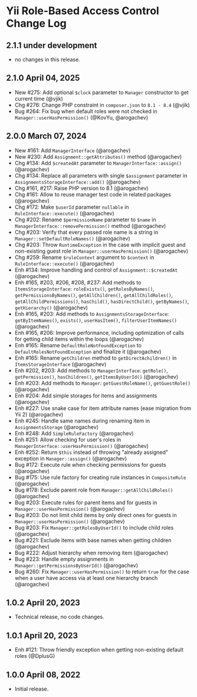 # Yii Role-Based Access Control Change Log

## 2.1.1 under development

- no changes in this release.

## 2.1.0 April 04, 2025

- New #275: Add optional `$clock` parameter to `Manager` constructor to get current time (@vjik)
- Chg #276: Change PHP constraint in `composer.json` to `8.1 - 8.4` (@vjik)
- Bug #264: Fix bug when default roles were not checked in `Manager::userHasPermission()` (@KovYu, @arogachev)

## 2.0.0 March 07, 2024

- New #161: Add `ManagerInterface` (@arogachev)
- New #230: Add `Assignment::getAttributes()` method (@arogachev)
- Chg #134: Add `$createdAt` parameter to `ManagerInterface::assign()` (@arogachev)
- Chg #134: Replace all parameters with single `$assignment` parameter in `AssignmentsStorageInterface::add()` 
  (@arogachev)
- Chg #161, #217: Raise PHP version to 8.1 (@arogachev)
- Chg #161: Allow to reuse manager test code in related packages (@arogachev)
- Chg #172: Make `$userId` parameter `nullable` in `RuleInterface::execute()` (@arogachev)
- Chg #202: Rename `$permissionName` parameter to `$name` in `ManagerInterface::removePermission()` method (@arogachev)
- Chg #203: Verify that every passed role name is a string in `Manager::setDefaultRoleNames()` (@arogachev)
- Chg #203: Throw `RuntimeException` in the case with implicit guest and non-existing guest role in
  `Manager::userHasPermission()` (@arogachev)
- Chg #259: Rename `$ruleContext` argument to `$context` in `RuleInterface::execute()` (@arogachev)
- Enh #134: Improve handling and control of `Assignment::$createdAt` (@arogachev)
- Enh #165, #203, #206, #208, #237: Add methods to `ItemsStorageInterface`: `roleExists()`, `getRolesByNames()`,
  `getPermissionsByNames()`, `getAllChildren()`, `getAllChildRoles()`, `getAllChildPermissions()`, `hasChild()`,
  `hasDirectChild()`, `getByNames()`, `getHierarchy()` (@arogachev)
- Enh #165, #203: Add methods to `AssignmentsStorageInterface`: `getByItemNames()`, `exists()`, `userHasItem()`, 
  `filterUserItemNames()` (@arogachev)
- Enh #165, #206: Improve performance, including optimization of calls for getting child items within the loops
  (@arogachev)
- Enh #165: Rename `DefaultRoleNotFoundException` to `DefaultRolesNotFoundException` and finalize it (@arogachev)
- Enh #165: Rename `getChildren` method to `getDirectAchildren()` in `ItemsStorageInterface` (@arogachev)
- Enh #202, #203: Add methods to `ManagerInterface`: `getRole()`, `getPermission()`, `hasChildren()`, 
  `getItemsByUserId()` (@arogachev)
- Enh #203: Add methods to `Manager`: `getGuestRoleName()`, `getGuestRole()` (@arogachev)
- Enh #204: Add simple storages for items and assignments (@arogachev)
- Enh #227: Use snake case for item attribute names (ease migration from Yii 2) (@arogachev)
- Enh #245: Handle same names during renaming item in `AssignmentsStorage` (@arogachev)
- Enh #248: Add `SimpleRuleFactory` (@arogachev)
- Enh #251: Allow checking for user's roles in `ManagerInterface::userHasPermission()` (@arogachev)
- Enh #252: Return `$this` instead of throwing "already assigned" exception in `Manager::assign()` (@arogachev)
- Bug #172: Execute rule when checking permissions for guests (@arogachev)
- Bug #175: Use rule factory for creating rule instances in `CompositeRule` (@arogachev)
- Bug #178: Exclude parent role from `Manager::getAllChildRoles()` (@arogachev)
- Bug #203: Execute rules for parent items and for guests in `Manager::userHasPermission()` (@arogachev)
- Bug #203: Do not limit child items by only direct ones for guests in `Manager::userHasPermission()` (@arogachev)
- Bug #203: Fix `Manager::getRolesByUserId()` to include child roles (@arogachev)
- Bug #221: Exclude items with base names when getting children (@arogachev)
- Bug #222: Adjust hierarchy when removing item (@arogachev)
- Bug #223: Handle empty assignments in `Manager::getPermissionsByUserId()` (@arogachev)
- Bug #260: Fix `Manager::userHasPermission()` to return `true` for the case when a user have access via at least one 
  hierarchy branch (@arogachev)

## 1.0.2 April 20, 2023

- Technical release, no code changes.

## 1.0.1 April 20, 2023

- Enh #121: Throw friendly exception when getting non-existing default roles (@DplusG)

## 1.0.0 April 08, 2022

- Initial release.

